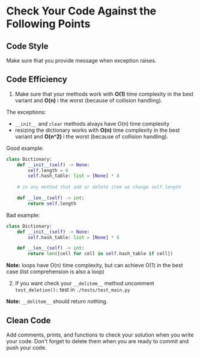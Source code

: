 # Check Your Code Against the Following Points

## Code Style

Make sure that you provide message when exception raises.

## Code Efficiency

1) Make sure that your methods work with 
**O(1)** time complexity in the best variant and 
**O(n)** i the worst (because of collision handling).

The exceptions:
- `__init__` and `clear` methods alvays have O(n) time complexity
- resizing the dictionary works with
**O(n)** time complexity in the best variant and 
**O(n^2)** i the worst (because of collision handling).


Good example:


```python
class Dictionary:
    def __init__(self) -> None:
        self.length = 0
        self.hash_table: list = [None] * 8
        
    # in any method that add or delete item we change self.length

    def __len__(self) -> int:
        return self.length
```

Bad example:

```python
class Dictionary:
    def __init__(self) -> None:
        self.hash_table: list = [None] * 8

    def __len__(self) -> int:
        return len([cell for cell in self.hash_table if cell])
```

**Note:** loops have O(n) time complexity, 
but can achieve O(1) in the best case 
(list comprehension is also a loop)

2) If you want check your `__delitem__` method 
uncomment `test_deletion():` test in `./tests/test_main.py`

**Note:** `__delitem__` should return nothing.

## Clean Code

Add comments, prints, and functions to check your solution when you write your code. 
Don't forget to delete them when you are ready to commit and push your code.
